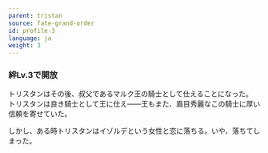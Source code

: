 ```yaml
---
parent: tristan
source: fate-grand-order
id: profile-3
language: ja
weight: 3
---
```


### 絆Lv.3で開放

トリスタンはその後、叔父であるマルク王の騎士として仕えることになった。
トリスタンは良き騎士として王に仕え――王もまた、眉目秀麗なこの騎士に厚い信頼を寄せていた。

しかし、ある時トリスタンはイゾルデという女性と恋に落ちる。いや、落ちてしまった。
